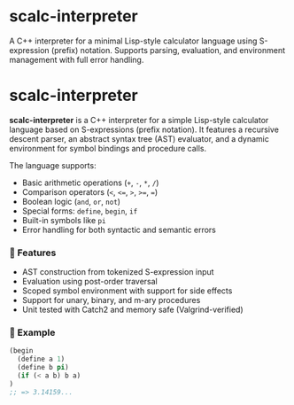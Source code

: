 # scalc-interpreter
A C++ interpreter for a minimal Lisp-style calculator language using S-expression (prefix) notation. Supports parsing, evaluation, and environment management with full error handling.


# scalc-interpreter

**scalc-interpreter** is a C++ interpreter for a simple Lisp-style calculator language based on S-expressions (prefix notation). It features a recursive descent parser, an abstract syntax tree (AST) evaluator, and a dynamic environment for symbol bindings and procedure calls.

The language supports:
- Basic arithmetic operations (`+`, `-`, `*`, `/`)
- Comparison operators (`<`, `<=`, `>`, `>=`, `=`)
- Boolean logic (`and`, `or`, `not`)
- Special forms: `define`, `begin`, `if`
- Built-in symbols like `pi`
- Error handling for both syntactic and semantic errors

### 🔧 Features
- AST construction from tokenized S-expression input
- Evaluation using post-order traversal
- Scoped symbol environment with support for side effects
- Support for unary, binary, and m-ary procedures
- Unit tested with Catch2 and memory safe (Valgrind-verified)

### 📁 Example
```lisp
(begin
  (define a 1)
  (define b pi)
  (if (< a b) b a)
)
;; => 3.14159...
